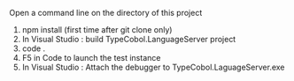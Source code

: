 Open a command line on the directory of this project

1. npm install (first time after git clone only)
2. In Visual Studio : build TypeCobol.LanguageServer project
3. code .
4. F5 in Code to launch the test instance
5. In Visual Studio : Attach the debugger to TypeCobol.LaguageServer.exe